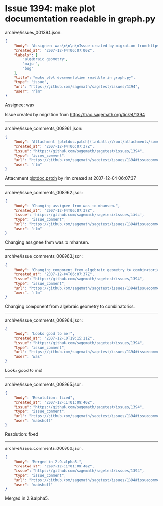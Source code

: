 # Issue 1394: make plot documentation readable in graph.py

archive/issues_001394.json:
```json
{
    "body": "Assignee: was\n\n\n\nIssue created by migration from https://trac.sagemath.org/ticket/1394\n\n",
    "created_at": "2007-12-04T06:07:00Z",
    "labels": [
        "algebraic geometry",
        "major",
        "bug"
    ],
    "title": "make plot documentation readable in graph.py",
    "type": "issue",
    "url": "https://github.com/sagemath/sagetest/issues/1394",
    "user": "rlm"
}
```
Assignee: was



Issue created by migration from https://trac.sagemath.org/ticket/1394





---

archive/issue_comments_008961.json:
```json
{
    "body": "Attachment [plotdoc.patch](tarball://root/attachments/some-uuid/ticket1394/plotdoc.patch) by rlm created at 2007-12-04 06:07:37",
    "created_at": "2007-12-04T06:07:37Z",
    "issue": "https://github.com/sagemath/sagetest/issues/1394",
    "type": "issue_comment",
    "url": "https://github.com/sagemath/sagetest/issues/1394#issuecomment-8961",
    "user": "rlm"
}
```

Attachment [plotdoc.patch](tarball://root/attachments/some-uuid/ticket1394/plotdoc.patch) by rlm created at 2007-12-04 06:07:37



---

archive/issue_comments_008962.json:
```json
{
    "body": "Changing assignee from was to mhansen.",
    "created_at": "2007-12-04T06:07:37Z",
    "issue": "https://github.com/sagemath/sagetest/issues/1394",
    "type": "issue_comment",
    "url": "https://github.com/sagemath/sagetest/issues/1394#issuecomment-8962",
    "user": "rlm"
}
```

Changing assignee from was to mhansen.



---

archive/issue_comments_008963.json:
```json
{
    "body": "Changing component from algebraic geometry to combinatorics.",
    "created_at": "2007-12-04T06:07:37Z",
    "issue": "https://github.com/sagemath/sagetest/issues/1394",
    "type": "issue_comment",
    "url": "https://github.com/sagemath/sagetest/issues/1394#issuecomment-8963",
    "user": "rlm"
}
```

Changing component from algebraic geometry to combinatorics.



---

archive/issue_comments_008964.json:
```json
{
    "body": "Looks good to me!",
    "created_at": "2007-12-10T19:15:11Z",
    "issue": "https://github.com/sagemath/sagetest/issues/1394",
    "type": "issue_comment",
    "url": "https://github.com/sagemath/sagetest/issues/1394#issuecomment-8964",
    "user": "was"
}
```

Looks good to me!



---

archive/issue_comments_008965.json:
```json
{
    "body": "Resolution: fixed",
    "created_at": "2007-12-11T01:09:40Z",
    "issue": "https://github.com/sagemath/sagetest/issues/1394",
    "type": "issue_comment",
    "url": "https://github.com/sagemath/sagetest/issues/1394#issuecomment-8965",
    "user": "mabshoff"
}
```

Resolution: fixed



---

archive/issue_comments_008966.json:
```json
{
    "body": "Merged in 2.9.alpha5.",
    "created_at": "2007-12-11T01:09:40Z",
    "issue": "https://github.com/sagemath/sagetest/issues/1394",
    "type": "issue_comment",
    "url": "https://github.com/sagemath/sagetest/issues/1394#issuecomment-8966",
    "user": "mabshoff"
}
```

Merged in 2.9.alpha5.
